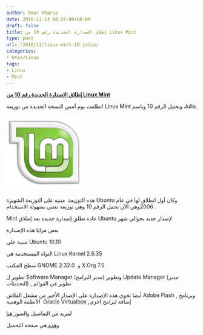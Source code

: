 ```yaml
---
author: Omar Kharsa
date: 2010-11-13 08:25:40+00:00
draft: false
title: إطلاق الإصدارة الجديدة رقم 10 من Linux Mint
type: post
url: /2010/11/linux-mint-10-julia/
categories:
- Unix/Linux
tags:
- Linux
- Mint
---
```


**[إطلاق الإصدارة الجديدة رقم 10 من Linux Mint](https://www.it-scoop.com/2010/11/linux-mint-10-julia/)**


انطلقت يوم أمس النسخة الجديدة من توزيعة Linux Mint وتحمل الرقم 10 وباسم Julia.

[![](mint-logo.png)
](https://www.it-scoop.com/2010/11/linux-mint-10-julia/)

هذه التوزيعة  مبنية على التوزيعة الشهيرة Ubuntu وكان أول انطلاق لها في عام 2006وهي الآن تحمل الرقم 10 وهي توزيعة تعتني بسهولة الاستخدام .

Mint عادة تطلق إصدارة جديدة بعد إطلاق Ubuntu لإصدار جديد بحوالي شهر

بعض مزايا هذه الإصدارة

مبنية على Ubuntu 10.10

النواة المستخدمة هي Linux Kernel 2.6.35

سطح المكتب GNOME 2.32.0  و X.Org 7.5

تطوير ل Software Manager (مدير البرامج) وتطوير Update Manager (مدير التحديثات) , تطوير في القوائم

أيضا تحوي هذه الإصدارة على الإصدار الأخير من مشغل الفلاش Adobe Flash , وبرنامج الأنظمة الوهمية  Oracle Virtualbox ,إضافة لبرامج اخرى

لمزيد من التفاصيل والصور [هنا](http://www.linuxmint.com/rel_julia_whatsnew.php)

و[هذه ](http://www.linuxmint.com/download.php)هي صفحة التحميل
